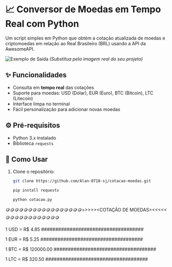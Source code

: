 # 📈 Conversor de Moedas em Tempo Real com Python

Um script simples em Python que obtém a cotação atualizada de moedas e criptomoedas em relação ao Real Brasileiro (BRL) usando a API da AwesomeAPI.

![Exemplo de Saída](https://via.placeholder.com/600x200?text=Terminal+com+Cotações+USD,+EUR,+BTC,+LTC) *(Substitua pela imagem real do seu projeto)*

## ✨ Funcionalidades
- Consulta em **tempo real** das cotações
- Suporte para moedas: USD (Dólar), EUR (Euro), BTC (Bitcoin), LTC (Litecoin)
- Interface limpa no terminal
- Fácil personalização para adicionar novas moedas

## ⚙️ Pré-requisitos
- Python 3.x instalado
- Biblioteca `requests`

## 🚀 Como Usar
1. Clone o repositório:
   ```bash
   git clone https://github.com/Alan-0718-sj/cotacao-moedas.git

   pip install requests

   python cotacao.py

🪙🪙🪙🪙🪙🪙🪙🪙🪙🪙🪙🪙🪙🪙🪙🪙🪙>>>>><COTAÇÃO DE MOEDAS><<<<<🪙🪙🪙🪙🪙🪙🪙🪙🪙🪙🪙🪙

 1 USD = R$ 4.85
####################################

 1 EUR = R$ 5.25
####################################

 1 BTC = R$ 120000.00
####################################

 1 LTC = R$ 320.50
####################################

   

